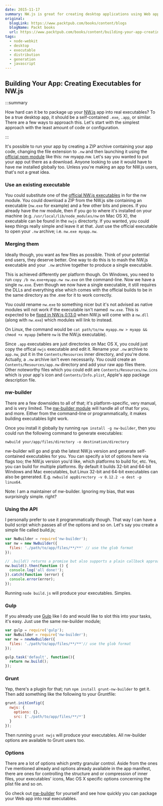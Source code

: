 ```yaml
---
date: 2015-11-17
summary: NW.js is great for creating desktop applications using Web app technologies. If you're not familiar with NW.js, I'd advise you to read an introductory article like Creating Your First Desktop App With HTML, JS and Node-WebKit to get a good base first. This is a slightly more advanced article intended for anyone interested into distributing their NW.js app to Windows users.
original:
  blogLink: https://www.packtpub.com/books/content/blogs
  blogName: Packt books
  url: https://www.packtpub.com/books/content/building-your-app-creating-executables-nwjs
tags:
  - node-webkit
  - desktop
  - executable
  - distribution
  - generation
  - javascript
---
```


## Building Your App: Creating Executables for NW.js

:::summary

How hard can it be to package up your [NW.js](https://github.com/nwjs/nw.js) app into real executables? To be a true desktop app, it should be a self-contained `.exe`, `.app`, or similar. There are a few ways to approach this. Let's start with the simplest approach with the least amount of code or configuration.

:::

It's possible to run your app by creating a ZIP archive containing your app code, changing the file extension to `.nw` and then launching it using the [official npm module](https://www.npmjs.com/package/nw) like this: nw myapp.nw. Let's say you wanted to put your app out there as a download. Anyone looking to use it would have to have nw installed globally too. Unless you're making an app for NW.js users, that's not a great idea.

### Use an existing executable

You could substitute one of the [official NW.js executables](http://dl.nwjs.io/) in for the nw module. You could download a ZIP from the NW.js site containing an executable (`nw.exe` for example) and a few other bits and pieces. If you already have the nw module, then if you go to where it's installed on your machine (e.g. `/usr/local/lib/node_modules/nw` on Mac OS X), the executable can be found in the `nwjs` directorty. If you wanted, you could keep things really simple and leave it at that. Just use the official executable to open your `.nw` archive; i.e. `nw.exe myapp.nw`.

### Merging them

Ideally though, you want as few files as possible. Think of your potential end users, they deserve better. One way to do this is to mash the NW.js executable and your` .nw` archive together to produce a single executable.

This is achieved differently per platform though. On Windows, you need to run `copy /b nw.exe+myapp.nw nw.exe` on the command-line. Now we have a single `nw.exe`. Even though we now have a single executable, it still requires the DLLs and everything else which comes with the official builds to be in the same directory as the .exe for it to work correctly.

You could rename `nw.exe` to something nicer but it's not advised as native modules will not work if the executable isn't named` nw.exe`. This is expected to be [fixed in NW.js 0.13.0](https://github.com/nwjs/nw.js/issues/199#issuecomment-91411953) when NW.js will come with a `nw.dll` (along with `nw.exe`) which modules will link to instead.

On Linux, the command would be `cat path/to/nw myapp.nw > myapp && chmod +x myapp` (where `nw` is the NW.js executable).

Since `.app` executables are just directories on Mac OS X, you could just copy the offical `nwjs` executable and edit it. Rename your `.nw` archive to `app.nw`, put it in the `Contents/Resources` inner directory, and you're done. Actually, a `.nw` archive isn't even necessarily. You could create an `Contents/Resources/app.nw` directory and add your raw app files there. Other noteworthy files which you could edit are `Contents/Resources/nw.icns` which is your app's icon and `Contents/Info.plist`, Apple's app package description file.

### nw-builder

There are a few downsides to all of that; it's platform-specific, very manual, and is very limited. The [nw-builder module](https://github.com/nwjs/nw-builder) will handle all of that for you, and more. Either from the command-line or programmatically, it makes building executables light work.

Once you install it globally by running `npm install -g nw-builder`, then you could run the following command to generate executables:

```
nwbuild your/app/files/directory -o destination/directory
```

nw-builder will go and grab the latest NW.js version and generate self-contained executables for you. You can specify a lot of options here via flags too; the NW.js version you'd like, which platforms to build for, etc. Yes, you can build for multiple platforms. By default it builds 32-bit and 64-bit Windows and Mac executables, but Linux 32-bit and 64-bit executables can also be generated. E.g. `nwbuild appDirectory -v 0.12.2 -o dest -p linux64`.

Note: I am a maintainer of nw-builder. Ignoring my bias, that was surprisingly simple. right?

### Using the API

I personally prefer to use it programmatically though. That way I can have a build script which passes all of the options and so on. Let's say you create a simple file called build.js;

```javascript
var NwBuilder = require('nw-builder');
var nw = new NwBuilder({
  files: './path/to/app/files/**/**' // use the glob format
});

// .build() returns a promise but also supports a plain callback approach as well
nw.build().then(function () {
  console.log('all done!');
}).catch(function (error) {
  console.error(error);
});
```

Running `node build.js` will produce your executables. Simples.

### Gulp

If you already use [Gulp](http://gulpjs.com/) like I do and would like to slot this into your tasks, it's easy. Just use the same nw-builder module;

```javascript
var gulp = require('gulp');
var NwBuilder = require('nw-builder');
var nw = newNwBuilder({
  files: './path/to/app/files/**/**'// use the glob format
});

gulp.task('default', function(){
  return nw.build();
});
```

### Grunt

Yep, there's a plugin for that; run `npm install grunt-nw-builder` to get it. Then add something like the following to your Gruntfile:

```javascript
grunt.initConfig({
  nwjs: {
    options: {},
    src: ['./path/to/app/files/**/*']
  }
});
```

Then running `grunt nwjs` will produce your executables. All nw-builder options are available to Grunt users too.

### Options

There are a lot of options which pretty granular control. Aside from the ones I've mentioned already and options already available in the app manifest, there are ones for controlling the structure and or compression of inner files, your executables' icons, Mac OS X specific options concerning the plist file and so on.

Go check out [nw-builder](https://github.com/nwjs/nw-builder) for yourself and see how quickly you can package your Web app into real executables.
